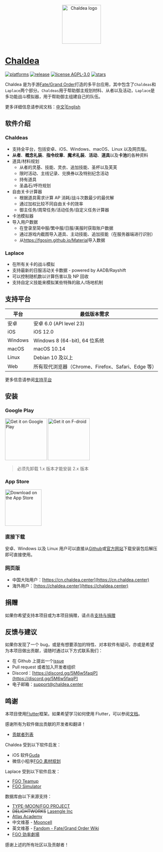 <p align="center"><img alt="Chaldea logo" src="https://raw.githubusercontent.com/chaldea-center/chaldea/master/res/img/launcher_icon/app_icon_rounded.png" width="128"></p>

# [Chaldea](https://github.com/chaldea-center/chaldea)

[![platforms](https://img.shields.io/badge/platform-web_|_android_|_ios_|_windows_|_macos_|_linux-blue)](https://github.com/chaldea-center/chaldea/releases)
[![release](https://img.shields.io/github/v/release/chaldea-center/chaldea?sort=semver)](https://github.com/chaldea-center/chaldea/releases)
[![license AGPL-3.0](https://img.shields.io/github/license/chaldea-center/chaldea.svg?style=flat)](https://github.com/chaldea-center/chaldea/blob/main/LICENSE)
[![stars](https://img.shields.io/github/stars/chaldea-center/chaldea?style=social)](https://github.com/chaldea-center/chaldea/stargazers)

Chaldea 是为手游[Fate/Grand Order](https://game.bilibili.com/fgo/)打造的多平台应用，其中包含了`Chaldeas`和`Laplace`两个部分。`Chaldeas`用于帮助御主规划材料、从者以及活动，`Laplace`是多功能战斗模拟器，用于帮助御主组建自己的队伍。

更多详细信息请参阅文档：[中文](https://docs.chaldea.center/zh/)|[English](https://docs.chaldea.center)

## 软件介绍

### Chaldeas

- 支持全平台，包括安卓、iOS、Windows、macOS、Linux 以及网页版。
- **从者**、**概念礼装**、**指令纹章**、**魔术礼装**、**活动**、**道具**以及**卡池**的各种资料
- 道具/材料规划
  - 从者的灵基、技能、灵衣、追加技能、圣杯以及芙芙
  - 限时活动、主线记录、兑换券以及特别纪念活动
  - 持有道具
  - 圣晶石/呼符规划
- 自由关卡计算器
  - 根据道具需求计算 AP 消耗/战斗次数最少的最优解
  - 通过加权比较不同自由关卡的效率
  - 御主任务/周常任务/活动任务/自定义任务计算器
- 卡池模拟器
- 导入用户数据
  - 在登录至简中服/繁中服/日服/美服时获取账户数据
  - 通过游戏内截图导入道具、主动技能、追加技能（在服务器端进行识别）
  - 从<https://fgosim.github.io/Material>导入数据

### Laplace

- 在所有关卡的战斗模拟
- 支持最新的日服活动关卡数据 - powered by AADB/Rayshift
- 可以控制随机数以计算伤害以及 NP 回收
- 支持自定义技能来模拟某些特殊的敌人/场地机制

## 支持平台

| 平台    | 最低版本需求                                       |
| ------- | -------------------------------------------------- |
| 安卓    | 安卓 6.0 (API level 23)                            |
| iOS     | iOS 12.0                                           |
| Windows | Windows 8 (64-bit), 64 位系统                      |
| macOS   | macOS 10.14                                        |
| Linux   | Debian 10 及以上                                   |
| Web     | 所有现代浏览器（Chrome、Firefox、Safari、Edge 等） |

更多信息请参阅[支持平台](https://docs.flutter.dev/reference/supported-platforms)

## 安装

### Google Play

[<img alt='Get it on Google Play' src='https://play.google.com/intl/en_us/badges/static/images/badges/en_badge_web_generic.png' width="137.5px"/>](https://play.google.com/store/apps/details?id=cc.narumi.chaldea)
[<img alt='Get it on F-droid' src='https://fdroid.gitlab.io/artwork/badge/get-it-on.png' width="137.5px"/>](https://f-droid.org/packages/cc.narumi.chaldea.fdroid/)

> 必须先卸载 1.x 版本才能安装 2.x 版本

### App Store

[<img src="https://tools.applemediaservices.com/api/badges/download-on-the-app-store/black/en-US?size=250x83&amp;releaseDate=1610841600&h=cb0adac232fdd6b88894f78b2f349b6e" alt="Download on the App Store" width="120px">](https://apps.apple.com/us/app/chaldea/id1548713491?itsct=apps_box&itscg=30200)

### 直接下载

安卓、Windows 以及 Linux 用户可以直接从[Github](https://github.com/chaldea-center/chaldea/releases)或[官方网站](https://docs.chaldea.center/zh/guide/releases)下载安装包后解压即可直接使用。

### 网页版

- 中国大陆用户：[https://cn.chaldea.center](https://cn.chaldea.center)
- 海外用户：[https://chaldea.center](https://chaldea.center)

## 捐赠

如果你希望支持本项目或为本项目捐赠，请点击[支持与捐赠](https://docs.chaldea.center/zh/guide/donation.html)

## 反馈与建议

如果你发现了一个 bug，或是有想要添加的特性、对本软件有疑问，亦或是希望为本项目做出贡献，请随时通过以下方式联系我们：

- 在 Github 上提出一个[issue](https://github.com/chaldea-center/chaldea/issues/new/choose)
- Pull request 或者加入开发者组织
- Discord：[https://discord.gg/5M6w5faqjP](https://discord.gg/5M6w5faqjP)
- 电子邮箱：[support@chaldea.center](mailto:support@chaldea.center)

## 鸣谢

本项目使用[Flutter](https://flutter.dev)框架。如果希望学习如何使用 Flutter，可以参阅[文档](https://docs.flutter.dev/)。

感谢所有为软件做出贡献的开发者和翻译！

- [贡献者列表](./CONTRIBUTORS)

Chaldea 受到以下软件启发：

- iOS 软件[Guda](https://bbs.nga.cn/read.php?tid=12082000)
- 微信小程序[FGO 素材规划](https://github.com/lacus87/fgo)

Laplace 受到以下软件启发：

- [FGO Teamup](https://www.fgo-teamup.com)
- [FGO Simulator](https://github.com/SharpnelXu/FGOSimulator)

数据库由以下来源支持：

- [TYPE-MOON/FGO PROJECT](https://www.fate-go.jp/)
- ~~DELiGHTWORKS~~ [Lasengle Inc](https://www.lasengle.co.jp/)
- [Atlas Academy](https://atlasacademy.io/)
- 中文维基 - [Mooncell](https://fgo.wiki)
- 英文维基 - [Fandom - Fate/Grand Order Wiki](https://fategrandorder.fandom.com/wiki/)
- [FGO 効率劇場](https://sites.google.com/view/fgo-domus-aurea)

感谢上述的所有社区以及贡献者！
